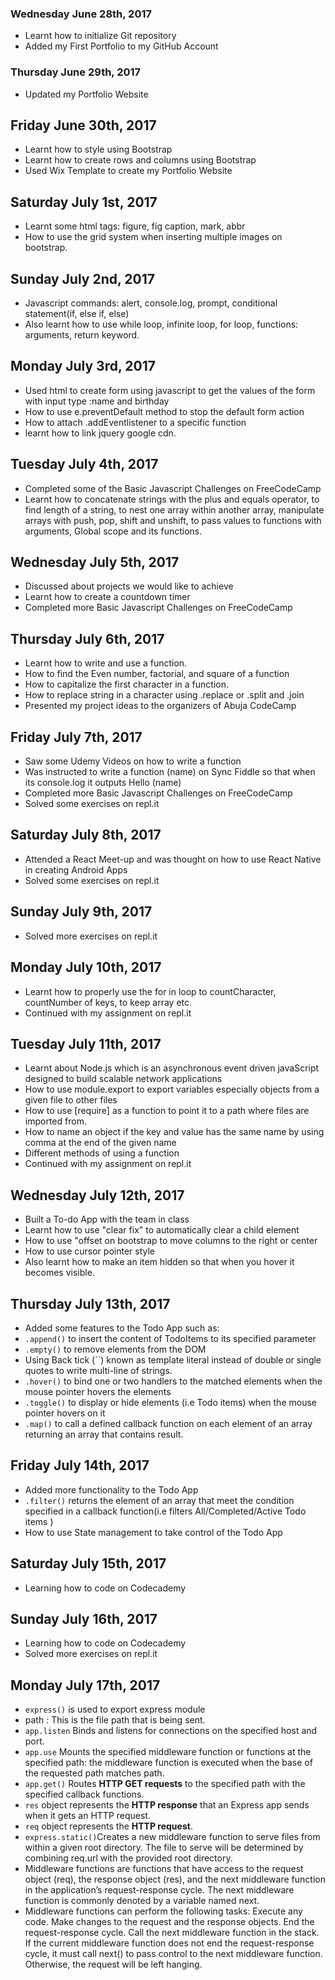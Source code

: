 ### Wednesday June 28th, 2017

* Learnt how to initialize Git repository
* Added my First Portfolio to my GitHub Account 

### Thursday June 29th, 2017

* Updated my Portfolio Website

## Friday June 30th, 2017

* Learnt how to style using Bootstrap
* Learnt how to create rows and columns using Bootstrap
* Used Wix Template to create my Portfolio Website

## Saturday July 1st, 2017
* Learnt some html tags: figure, fig caption, mark, abbr
* How to use the grid system when inserting multiple images on bootstrap.


## Sunday July 2nd, 2017
* Javascript commands: alert, console.log, prompt, conditional statement(if, else if, else)
* Also learnt how to use while loop, infinite loop, for loop, functions: arguments, return keyword.

## Monday July 3rd, 2017
* Used html to create form using javascript to get the values of the form with input type :name and birthday
* How to use e.preventDefault method to stop the default form action
* How to attach .addEventlistener to a specific function
* learnt how to link jquery google cdn.

## Tuesday July 4th, 2017
* Completed some of the Basic Javascript Challenges on FreeCodeCamp
* Learnt how to concatenate strings with the plus and equals operator, to find length of a string, to nest one array within another array, manipulate arrays with push, pop, shift and unshift, to pass values to functions with arguments, Global scope and its functions.

## Wednesday July 5th, 2017
* Discussed about projects we would like to achieve
* Learnt how to create a countdown timer
* Completed more Basic Javascript Challenges on FreeCodeCamp

## Thursday July 6th, 2017
* Learnt how to write and use a function.
* How to find the Even number, factorial, and square of a function
* How to capitalize the first character in a function.
* How to replace string in a character using .replace or .split and .join
* Presented my project ideas to the organizers of Abuja CodeCamp

## Friday July 7th, 2017
* Saw some Udemy Videos on how to write a function
* Was instructed to write a function (name) on Sync Fiddle so that when its console.log it outputs Hello (name)
*  Completed more Basic Javascript Challenges on FreeCodeCamp
* Solved some exercises on repl.it

## Saturday July 8th, 2017
* Attended a React Meet-up and was thought on how to use React Native in creating Android Apps
* Solved some exercises on repl.it

## Sunday July 9th, 2017
* Solved more exercises on repl.it

## Monday July 10th, 2017
* Learnt how to properly use the for in loop to countCharacter, countNumber of keys, to keep array etc.
* Continued with my assignment on repl.it

## Tuesday July 11th, 2017
* Learnt about Node.js which is an asynchronous event driven javaScript designed to build scalable network applications
* How to use module.export to export variables especially objects from a given file to other files
* How to use [require] as a function to point it to a path where files are imported from.
* How to name an object if the key and value has the same name by using comma at the end of the given name
* Different methods of using a function
* Continued with my assignment on repl.it

## Wednesday July 12th, 2017
* Built a To-do App with the team in class
* Learnt how to use "clear fix" to automatically clear a child element
* How to use "offset on bootstrap to move columns to the right or center
* How to use cursor pointer style
* Also learnt how to make an item hidden so that when you hover it becomes visible.

## Thursday July 13th, 2017
* Added some features to the Todo App such as:
* `.append()` to insert the content of TodoItems to its specified parameter
* `.empty()` to remove elements from the DOM 
* Using Back tick (``) known as template literal instead of double or single quotes to write multi-line of strings.
* `.hover()` to bind one or two handlers to the matched elements when the mouse pointer hovers the elements 
* `.toggle()` to display or hide elements (i.e Todo items) when the mouse pointer hovers on it
* `.map()` to call a defined callback function on each element of an array returning an array that contains result.


## Friday July 14th, 2017
* Added more functionality to the Todo App 
* `.filter()` returns the element of an array that meet the condition specified in a callback function(i.e filters All/Completed/Active Todo items )
* How to use State management to take control of the Todo App

## Saturday July 15th, 2017
* Learning how to code on Codecademy

## Sunday July 16th, 2017
* Learning how to code on Codecademy
* Solved more exercises on repl.it

## Monday July 17th, 2017
* `express()` is used to export express module
* path : This is the file path that is being sent.
* `app.listen` Binds and listens for connections on the specified host and port.
* `app.use` Mounts the specified middleware function or functions at the specified path: the middleware function is executed when the base of the requested path matches path. 
* `app.get()` Routes **HTTP GET requests** to the specified path with the specified callback functions.
* `res` object represents the **HTTP response** that an Express app sends when it gets an HTTP request.
* `req` object represents the **HTTP request**.
* `express.static()`Creates a new middleware function to serve files from within a given root directory. The file to serve will be determined by combining req.url with the provided root directory.
* Middleware functions are functions that have access to the request object (req), the response object (res), and the next middleware function in the application’s request-response cycle. The next middleware function is commonly denoted by a variable named next.
* Middleware functions can perform the following tasks:
Execute any code.
Make changes to the request and the response objects.
End the request-response cycle.
Call the next middleware function in the stack.
If the current middleware function does not end the request-response cycle, it must call next() to pass control to the next middleware function. Otherwise, the request will be left hanging.